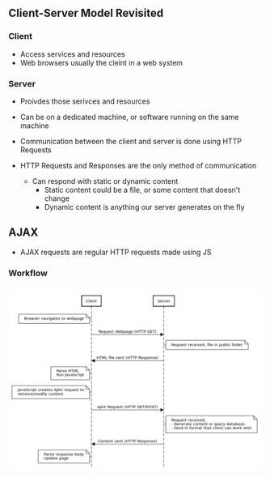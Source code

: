 ## Client-Server Model Revisited
### Client
- Access services and resources
- Web browsers usually the cleint in a web system

### Server
- Proivdes those serivces and resources
- Can be on a dedicated machine, or software running on the same machine

- Communication between the client and server is done using HTTP Requests
- HTTP Requests and Responses are the only method of communication
	- Can respond with static or dynamic content
		- Static content could be a file, or some content that doesn't change
		- Dynamic content is anything our server generates on the fly

## AJAX
- AJAX requests are regular HTTP requests made using JS

### Workflow
![Pasted%20image%2020230424105922.png](/Images/Pasted%20image%2020230424105922.png)